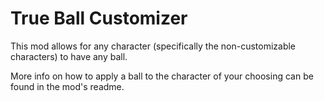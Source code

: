 # True Ball Customizer

This mod allows for any character (specifically the non-customizable characters) to have any ball. 

More info on how to apply a ball to the character of your choosing can be found in the mod's readme.